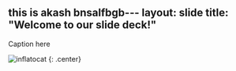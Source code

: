 

this is akash bnsalfbgb---
layout: slide
title: "Welcome to our slide deck!"
---

Caption here

![inflatocat](https://octodex.github.com/images/inflatocat.png)
{: .center}
